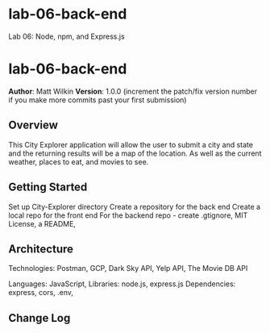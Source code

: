 # lab-06-back-end
Lab 06: Node, npm, and Express.js

# lab-06-back-end

**Author**: Matt Wilkin
**Version**: 1.0.0 (increment the patch/fix version number if you make more commits past your first submission)

## Overview

This City Explorer application will allow the user to submit a city and state and the returning results will be a map of the location. As well as the current weather, places to eat, and movies to see.




## Getting Started
Set up City-Explorer directory
Create a repository for the back end
Create a local repo for the front end
For the backend repo - create .gtignore, MIT License, a README, 

## Architecture
Technologies: Postman, GCP, Dark Sky API, Yelp API, The Movie DB API

Languages: JavaScript, 
Libraries: node.js, express.js
Dependencies: express, cors, .env, 


## Change Log
<!-- Use this area to document the iterative changes made to your application as each feature is successfully implemented. Use time stamps. Here's an examples:

01-01-2001 4:59pm - Application now has a fully-functional express server, with a GET route for the location resource.

## Credits and Collaborations

Collaborators: Tia Rose https://github.com/TRose2014




